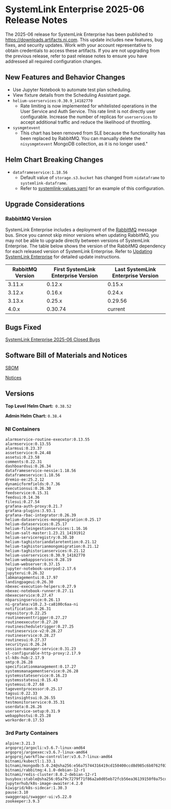 # SystemLink Enterprise 2025-06 Release Notes

The 2025-06 release for SystemLink Enterprise has been published to
<https://downloads.artifacts.ni.com>. This update includes new features, bug
fixes, and security updates. Work with your account representative to obtain
credentials to access these artifacts. If you are not upgrading from the
previous release, refer to past release notes to ensure you have addressed all
required configuration changes.

## New Features and Behavior Changes

- Use Jupyter Notebook to automate test plan scheduling.
- View fixture details from the Scheduling Assistant page.
- `helium-userservices:0.30.9_14182770`
  - Rate limiting is now implemented for whitelisted operations in the User
    Service and Auth Service. This rate limit is not directly user configurable.
    Increase the number of replicas for `userservices` to accept additional
    traffic and reduce the likelihood of throttling.
- `sysmgmtevent`
  - This chart has been removed from SLE because the functionality has been
    replaced by RabbitMQ. You can manually delete the `nisysmgmtevent` MongoDB
    collection, as it is no longer used."

## Helm Chart Breaking Changes

- `dataframeservice:1.18.56`
  - Default value of `storage.s3.bucket` has changed from `nidataframe` to
    `systemlink-dataframe`.
  - Refer to
    [systemlink-values.yaml](https://github.com/ni/install-systemlink-enterprise/blob/main/getting-started/templates/systemlink-values.yaml#L716)
    for an example of this configuration.

## Upgrade Considerations

### RabbitMQ Version

SystemLink Enterprise includes a deployment of the
[RabbitMQ](https://www.rabbitmq.com/) message bus. Since you cannot skip minor
versions when updating RabbitMQ, you may not be able to upgrade directly between
versions of SystemLink Enterprise. The table below shows the version of the
RabbitMQ dependency for each released version of SystemLink Enterprise. Refer to
[Updating SystemLink Enterprise](https://www.ni.com/docs/en-US/bundle/systemlink-enterprise/page/updating-systemlink-enterprise.html)
for detailed update instructions.

| RabbitMQ Version | First SystemLink Enterprise Version | Last SystemLink Enterprise Version |
| ---------------- | ----------------------------------- | ---------------------------------- |
| 3.11.x           | 0.12.x                              | 0.15.x                             |
| 3.12.x           | 0.16.x                              | 0.24.x                             |
| 3.13.x           | 0.25.x                              | 0.29.56                            |
| 4.0.x            | 0.30.74                             | current                            |

## Bugs Fixed

[SystemLink Enterprise 2025-06 Closed Bugs](https://github.com/ni/install-systemlink-enterprise/tree/2025-06/release-notes/2025-06/closed-bugs-sle-2025-06.xlsx)

## Software Bill of Materials and Notices

[SBOM](https://github.com/ni/install-systemlink-enterprise/tree/2025-06/release-notes/2025-06/sbom)

[Notices](https://github.com/ni/install-systemlink-enterprise/tree/2025-06/release-notes/2025-06/notices)

## Versions

**Top Level Helm Chart:** `0.38.52`

**Admin Helm Chart:** `0.38.4`

### NI Containers

```text
alarmservice-routine-executor:0.13.55
alarmservice:0.13.55
alarmsui:0.23.37
assetservice:0.24.48
assetui:0.23.58
comments:0.22.31
dashboardsui:0.26.34
dataframeservice-nessie:1.18.56
dataframeservice:1.18.56
dremio-ee:25.2.12
dynamicformfields:0.7.36
executionsui:0.26.30
feedservice:0.15.31
feedsui:0.14.36
filesui:0.27.54
grafana-auth-proxy:0.21.7
grafana-plugins:3.93.1
grafana-rbac-integrator:0.26.39
helium-dataservices-mongomigration:0.25.17
helium-dataservices:0.25.17
helium-fileingestionservices:1.16.16
helium-salt-master:1.23.21_14191912
helium-serviceregistry:0.30.10
helium-taghistoriandataretention:0.21.12
helium-taghistorianmongomigration:0.21.12
helium-taghistorianservices:0.21.12
helium-userservices:0.30.9_14182770
helium-webappservices:0.28.19
helium-webserver:0.37.15
jupyter-notebook-userpod:2.17.6
jupyterui:0.26.32
labmanagementui:0.17.97
landingpageui:0.26.30
nbexec-execution-helpers:0.27.9
nbexec-notebook-runner:0.27.11
nbexecservice:0.27.47
nbparsingservice:0.26.13
ni-grafana:v10.2.3-ca8100c6aa-ni
notification:0.26.31
repository:0.22.25
routineeventtrigger:0.27.27
routineexecutor:0.27.20
routinescheduletrigger:0.27.25
routineservice-v2:0.28.27
routineservice:0.28.27
routinesui:0.27.37
securityui:0.26.24
session-manager-service:0.31.23
sl-configurable-http-proxy:2.17.9
sl-k8s-hub:2.17.9
smtp:0.26.28
specificationmanagement:0.17.27
systemsmanagementservice:0.26.28
systemsstateservice:0.16.23
systemsstatesui:0.15.43
systemsui:0.27.68
tageventprocessor:0.25.17
tagsui:0.22.33
testinsightsui:0.26.55
testmonitorservice:0.35.31
userdata:0.26.26
userservice-setup:0.31.9
webapphostui:0.25.28
workorder:0.17.53
```

### 3rd Party Containers

```text
alpine:3.21.3
argoproj/argocli:v3.6.7-linux-amd64
argoproj/argoexec:v3.6.7-linux-amd64
argoproj/workflow-controller:v3.6.7-linux-amd64
bitnami/kubectl:1.33.1
bitnami/mongodb:5.0.24@sha256:e56a75744316419cd150400ccd8d985c6b0762f03c7a3b015f233524d043731f
bitnami/rabbitmq:4.1.0-debian-12-r1
bitnami/redis-cluster:8.0.2-debian-12-r1
busybox:stable@sha256:05a79c7279f71f86a2a0d05eb72fcb56ea36139150f0a75cd87e80a4272e4e39
jupyterhub/k8s-image-awaiter:4.2.0
kiwigrid/k8s-sidecar:1.30.3
pause:3.10
swaggerapi/swagger-ui:v5.22.0
zookeeper:3.9.3
```
